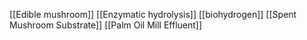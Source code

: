 [[Edible mushroom]]
[[Enzymatic hydrolysis]]
[[biohydrogen]]
[[Spent Mushroom Substrate]]
[[Palm Oil Mill Effluent]]
